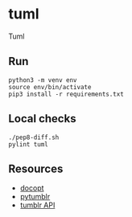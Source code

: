 # tuml
Tuml

## Run

    python3 -m venv env
    source env/bin/activate
    pip3 install -r requirements.txt


## Local checks

    ./pep8-diff.sh
    pylint tuml


## Resources
* [docopt](http://docopt.org/)
* [pytumblr](https://github.com/tumblr/pytumblr)
* [tumblr API](https://www.tumblr.com/docs/en/api/v2)
